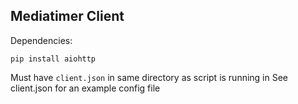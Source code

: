 ## Mediatimer Client
Dependencies:
```
pip install aiohttp
```
Must have `client.json` in same directory as script is running in
See client.json for an example config file
